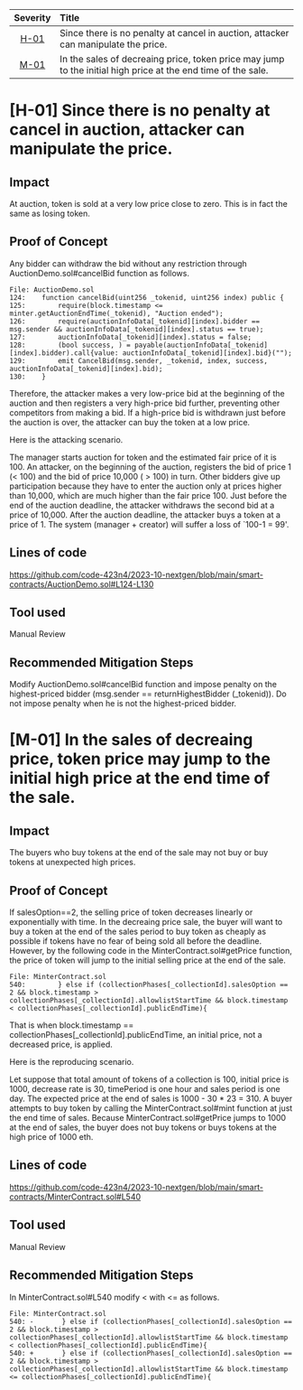 | Severity | Title | 
|:--:|:---|
| [H-01](#h-01-since-there-is-no-penalty-at-cancel-in-auction-attacker-can-manipulate-the-price) | Since there is no penalty at cancel in auction, attacker can manipulate the price. |
| [M-01](#m-01-in-the-sales-of-decreaing-price-token-price-may-jump-to-the-initial-high-price-at-the-end-time-of-the-sale) | In the sales of decreaing price, token price may jump to the initial high price at the end time of the sale. |


# [H-01] Since there is no penalty at cancel in auction, attacker can manipulate the price.
## Impact
At auction, token is sold at a very low price close to zero.
This is in fact the same as losing token.

## Proof of Concept
Any bidder can withdraw the bid without any restriction through AuctionDemo.sol#cancelBid function as follows.
```solidity
File: AuctionDemo.sol
124:    function cancelBid(uint256 _tokenid, uint256 index) public {
125:        require(block.timestamp <= minter.getAuctionEndTime(_tokenid), "Auction ended");
126:        require(auctionInfoData[_tokenid][index].bidder == msg.sender && auctionInfoData[_tokenid][index].status == true);
127:        auctionInfoData[_tokenid][index].status = false;
128:        (bool success, ) = payable(auctionInfoData[_tokenid][index].bidder).call{value: auctionInfoData[_tokenid][index].bid}("");
129:        emit CancelBid(msg.sender, _tokenid, index, success, auctionInfoData[_tokenid][index].bid);
130:    }
```
Therefore, the attacker makes a very low-price bid at the beginning of the auction and then registers a very high-price bid further, preventing other competitors from making a bid.
If a high-price bid is withdrawn just before the auction is over, the attacker can buy the token at a low price.

Here is the attacking scenario.

The manager starts auction for token and the estimated fair price of it is 100.
An attacker, on the beginning of the auction, registers the bid of price 1 (< 100) and the bid of price 10,000 ( > 100) in turn.
Other bidders give up participation because they have to enter the auction only at prices higher than 10,000, which are much higher than the fair price 100.
Just before the end of the auction deadline, the attacker withdraws the second bid at a price of 10,000.
After the auction deadline, the attacker buys a token at a price of 1.
The system (manager + creator) will suffer a loss of `100-1 = 99'.

## Lines of code
https://github.com/code-423n4/2023-10-nextgen/blob/main/smart-contracts/AuctionDemo.sol#L124-L130

## Tool used
Manual Review

## Recommended Mitigation Steps
Modify AuctionDemo.sol#cancelBid function and impose penalty on the highest-priced bidder (msg.sender == returnHighestBidder (_tokenid)).
Do not impose penalty when he is not the highest-priced bidder.

# [M-01] In the sales of decreaing price, token price may jump to the initial high price at the end time of the sale.
## Impact
The buyers who buy tokens at the end of the sale may not buy or buy tokens at unexpected high prices.

## Proof of Concept
If salesOption==2, the selling price of token decreases linearly or exponentially with time.
In the decreaing price sale, the buyer will want to buy a token at the end of the sales period to buy token as cheaply as possible if tokens have no fear of being sold all before the deadline.
However, by the following code in the MinterContract.sol#getPrice function, the price of token will jump to the initial selling price at the end of the sale.
```solidity
File: MinterContract.sol
540:        } else if (collectionPhases[_collectionId].salesOption == 2 && block.timestamp > collectionPhases[_collectionId].allowlistStartTime && block.timestamp < collectionPhases[_collectionId].publicEndTime){
```
That is when block.timestamp == collectionPhases[_collectionId].publicEndTime, an initial price, not a decreased price, is applied.

Here is the reproducing scenario.

Let suppose that total amount of tokens of a collection is 100, initial price is 1000, decrease rate is 30, timePeriod is one hour and sales period is one day.
The expected price at the end of sales is 1000 - 30 * 23 = 310.
A buyer attempts to buy token by calling the MinterContract.sol#mint function at just the end time of sales.
Because MinterContract.sol#getPrice jumps to 1000 at the end of sales, the buyer does not buy tokens or buys tokens at the high price of 1000 eth.

## Lines of code
https://github.com/code-423n4/2023-10-nextgen/blob/main/smart-contracts/MinterContract.sol#L540

## Tool used
Manual Review

## Recommended Mitigation Steps
In MinterContract.sol#L540 modify < with <= as follows.
```solidity
File: MinterContract.sol
540: -       } else if (collectionPhases[_collectionId].salesOption == 2 && block.timestamp > collectionPhases[_collectionId].allowlistStartTime && block.timestamp < collectionPhases[_collectionId].publicEndTime){
540: +       } else if (collectionPhases[_collectionId].salesOption == 2 && block.timestamp > collectionPhases[_collectionId].allowlistStartTime && block.timestamp <= collectionPhases[_collectionId].publicEndTime){
```